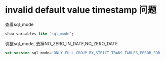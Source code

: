 # invalid default value timestamp 问题

查看sql_mode

```sql
show variables like 'sql_mode';
```


调整sql_mode, 去掉NO_ZERO_IN_DATE,NO_ZERO_DATE

```sql
set session sql_mode='ONLY_FULL_GROUP_BY,STRICT_TRANS_TABLES,ERROR_FOR_DIVISION_BY_ZERO,NO_AUTO_CREATE_USER,NO_ENGINE_SUBSTITUTION';
```

